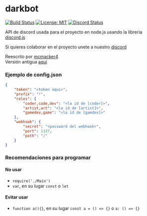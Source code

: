 # darkbot

[![Build Status](https://travis-ci.org/darkaqua/darkbot.svg?branch=master)](https://travis-ci.org/darkaqua/darkbot)
[![License: MIT](https://img.shields.io/badge/License-MIT-yellow.svg)](https://opensource.org/licenses/MIT)
[![Discord Status](https://discordapp.com/api/guilds/244102569729720321/widget.png)](http://darkaqua.net)

API de discord usada para el proyecto en node.js usando la libreria [discord.js](https://discord.js.org/#/docs/main/master/general/welcome)

Si quieres colaborar en el proyecto unete a nuestro [discord](http://darkaqua.net)

Reescrito por [mcmacker4](https://github.com/mcmacker4)<br>
Versión antigua [aquí](https://github.com/darkaqua/darkbot_old)

### Ejemplo de config.json<br>
```json
{
    "token": "<token aqui>",
    "prefix": "!",
    "roles": {
        "coder,code,dev": "<la id de [coder]>",
        "artist,art": "<la id de [artist]>",
        "gamedev,game": "<la id de [gamdev]>"
    },
    "webhook": {
        "secret": "<password del webhook>",
        "port": 1337,
        "path": "/"
    }
}
```

### Recomendaciones para programar

#### No usar

- `require('./Main')`
- `var`, en su lugar `const` o `let`

#### Evitar usar

- `function a(){}`, en su lugar `const a = () => {}` o `a: () => {}`
